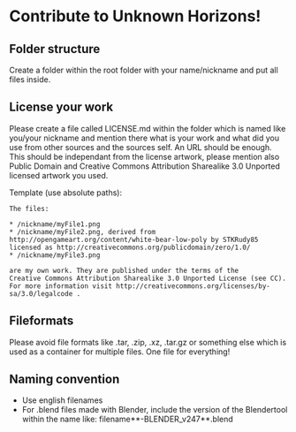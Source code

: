 Contribute to Unknown Horizons!
===============================

Folder structure
----------------
Create a folder within the root folder with your name/nickname and put all files inside.

License your work
-----------------
Please create a file called LICENSE.md within the folder which is named like you/your nickname and mention there what is your work and what did you use from other sources and the sources self.
An URL should be enough. This should be independant from the license artwork, please mention also Public Domain and Creative Commons Attribution Sharealike 3.0 Unported licensed artwork you used.

Template (use absolute paths):
```
The files:

* /nickname/myFile1.png
* /nickname/myFile2.png, derived from http://opengameart.org/content/white-bear-low-poly by STKRudy85 licensed as http://creativecommons.org/publicdomain/zero/1.0/
* /nickname/myFile3.png

are my own work. They are published under the terms of the
Creative Commons Attribution Sharealike 3.0 Unported License (see CC).
For more information visit http://creativecommons.org/licenses/by-sa/3.0/legalcode . 
```

Fileformats
---------
Please avoid file formats like .tar, .zip, .xz, .tar.gz or something else which is used as a container for multiple files. One file for everything! 

Naming convention
-----------------
* Use english filenames
* For .blend files made with Blender, include the version of the Blendertool within the name like: filename**-BLENDER_v247**.blend
